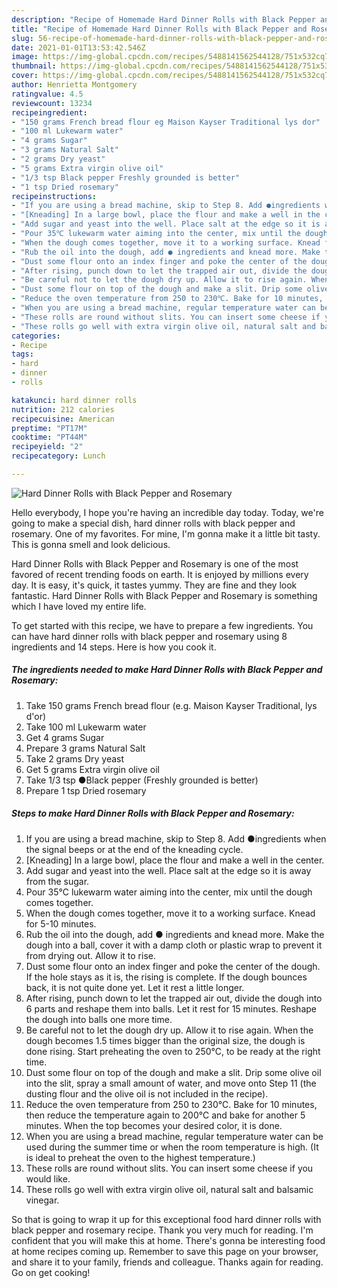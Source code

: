 ```yaml
---
description: "Recipe of Homemade Hard Dinner Rolls with Black Pepper and Rosemary"
title: "Recipe of Homemade Hard Dinner Rolls with Black Pepper and Rosemary"
slug: 56-recipe-of-homemade-hard-dinner-rolls-with-black-pepper-and-rosemary
date: 2021-01-01T13:53:42.546Z
image: https://img-global.cpcdn.com/recipes/5488141562544128/751x532cq70/hard-dinner-rolls-with-black-pepper-and-rosemary-recipe-main-photo.jpg
thumbnail: https://img-global.cpcdn.com/recipes/5488141562544128/751x532cq70/hard-dinner-rolls-with-black-pepper-and-rosemary-recipe-main-photo.jpg
cover: https://img-global.cpcdn.com/recipes/5488141562544128/751x532cq70/hard-dinner-rolls-with-black-pepper-and-rosemary-recipe-main-photo.jpg
author: Henrietta Montgomery
ratingvalue: 4.5
reviewcount: 13234
recipeingredient:
- "150 grams French bread flour eg Maison Kayser Traditional lys dor"
- "100 ml Lukewarm water"
- "4 grams Sugar"
- "3 grams Natural Salt"
- "2 grams Dry yeast"
- "5 grams Extra virgin olive oil"
- "1/3 tsp Black pepper Freshly grounded is better"
- "1 tsp Dried rosemary"
recipeinstructions:
- "If you are using a bread machine, skip to Step 8. Add ●ingredients when the signal beeps or at the end of the kneading cycle."
- "[Kneading] In a large bowl, place the flour and make a well in the center."
- "Add sugar and yeast into the well. Place salt at the edge so it is away from the sugar."
- "Pour 35℃ lukewarm water aiming into the center, mix until the dough comes together."
- "When the dough comes together, move it to a working surface. Knead for 5-10 minutes."
- "Rub the oil into the dough, add ● ingredients and knead more. Make the dough into a ball, cover it with a damp cloth or plastic wrap to prevent it from drying out. Allow it to rise."
- "Dust some flour onto an index finger and poke the center of the dough. If the hole stays as it is, the rising is complete. If the dough bounces back, it is not quite done yet. Let it rest a little longer."
- "After rising, punch down to let the trapped air out, divide the dough into 6 parts and reshape them into balls. Let it rest for 15 minutes. Reshape the dough into balls one more time."
- "Be careful not to let the dough dry up. Allow it to rise again. When the dough becomes 1.5 times bigger than the original size, the dough is done rising. Start preheating the oven to 250℃, to be ready at the right time."
- "Dust some flour on top of the dough and make a slit. Drip some olive oil into the slit, spray a small amount of water, and move onto Step 11 (the dusting flour and the olive oil is not included in the recipe)."
- "Reduce the oven temperature from 250 to 230℃. Bake for 10 minutes, then reduce the temperature again to 200℃ and bake for another 5 minutes. When the top becomes your desired color, it is done."
- "When you are using a bread machine, regular temperature water can be used during the summer time or when the room temperature is high. (It is ideal to preheat the oven to the highest temperature.)"
- "These rolls are round without slits. You can insert some cheese if you would like."
- "These rolls go well with extra virgin olive oil, natural salt and balsamic vinegar."
categories:
- Recipe
tags:
- hard
- dinner
- rolls

katakunci: hard dinner rolls 
nutrition: 212 calories
recipecuisine: American
preptime: "PT17M"
cooktime: "PT44M"
recipeyield: "2"
recipecategory: Lunch

---
```



![Hard Dinner Rolls with Black Pepper and Rosemary](https://img-global.cpcdn.com/recipes/5488141562544128/751x532cq70/hard-dinner-rolls-with-black-pepper-and-rosemary-recipe-main-photo.jpg)

Hello everybody, I hope you're having an incredible day today. Today, we're going to make a special dish, hard dinner rolls with black pepper and rosemary. One of my favorites. For mine, I'm gonna make it a little bit tasty. This is gonna smell and look delicious.

Hard Dinner Rolls with Black Pepper and Rosemary is one of the most favored of recent trending foods on earth. It is enjoyed by millions every day. It is easy, it's quick, it tastes yummy. They are fine and they look fantastic. Hard Dinner Rolls with Black Pepper and Rosemary is something which I have loved my entire life.




To get started with this recipe, we have to prepare a few ingredients. You can have hard dinner rolls with black pepper and rosemary using 8 ingredients and 14 steps. Here is how you cook it.

<!--inarticleads1-->

##### The ingredients needed to make Hard Dinner Rolls with Black Pepper and Rosemary:

1. Take 150 grams French bread flour (e.g. Maison Kayser Traditional, lys d&#39;or)
1. Take 100 ml Lukewarm water
1. Get 4 grams Sugar
1. Prepare 3 grams Natural Salt
1. Take 2 grams Dry yeast
1. Get 5 grams Extra virgin olive oil
1. Take 1/3 tsp ●Black pepper (Freshly grounded is better)
1. Prepare 1 tsp Dried rosemary




<!--inarticleads2-->

##### Steps to make Hard Dinner Rolls with Black Pepper and Rosemary:

1. If you are using a bread machine, skip to Step 8. Add ●ingredients when the signal beeps or at the end of the kneading cycle.
1. [Kneading] In a large bowl, place the flour and make a well in the center.
1. Add sugar and yeast into the well. Place salt at the edge so it is away from the sugar.
1. Pour 35℃ lukewarm water aiming into the center, mix until the dough comes together.
1. When the dough comes together, move it to a working surface. Knead for 5-10 minutes.
1. Rub the oil into the dough, add ● ingredients and knead more. Make the dough into a ball, cover it with a damp cloth or plastic wrap to prevent it from drying out. Allow it to rise.
1. Dust some flour onto an index finger and poke the center of the dough. If the hole stays as it is, the rising is complete. If the dough bounces back, it is not quite done yet. Let it rest a little longer.
1. After rising, punch down to let the trapped air out, divide the dough into 6 parts and reshape them into balls. Let it rest for 15 minutes. Reshape the dough into balls one more time.
1. Be careful not to let the dough dry up. Allow it to rise again. When the dough becomes 1.5 times bigger than the original size, the dough is done rising. Start preheating the oven to 250℃, to be ready at the right time.
1. Dust some flour on top of the dough and make a slit. Drip some olive oil into the slit, spray a small amount of water, and move onto Step 11 (the dusting flour and the olive oil is not included in the recipe).
1. Reduce the oven temperature from 250 to 230℃. Bake for 10 minutes, then reduce the temperature again to 200℃ and bake for another 5 minutes. When the top becomes your desired color, it is done.
1. When you are using a bread machine, regular temperature water can be used during the summer time or when the room temperature is high. (It is ideal to preheat the oven to the highest temperature.)
1. These rolls are round without slits. You can insert some cheese if you would like.
1. These rolls go well with extra virgin olive oil, natural salt and balsamic vinegar.




So that is going to wrap it up for this exceptional food hard dinner rolls with black pepper and rosemary recipe. Thank you very much for reading. I'm confident that you will make this at home. There's gonna be interesting food at home recipes coming up. Remember to save this page on your browser, and share it to your family, friends and colleague. Thanks again for reading. Go on get cooking!
